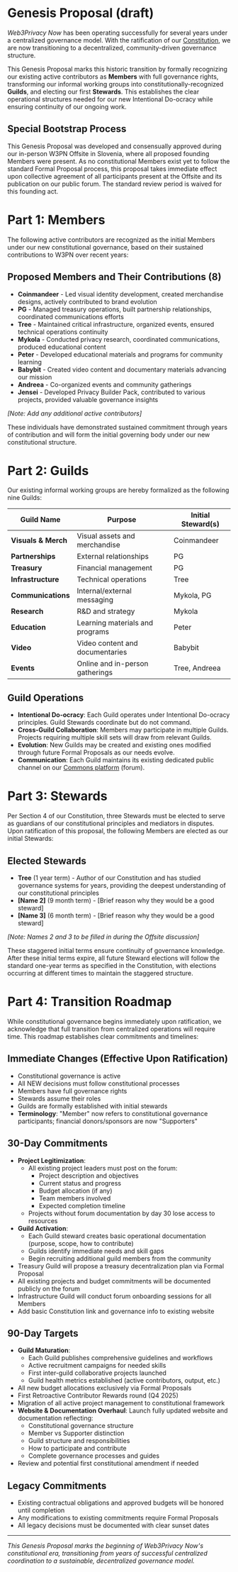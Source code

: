 # Genesis Proposal (draft)

*Web3Privacy Now* has been operating successfully for several years under a centralized governance model. With the ratification of our [Constitution](https://constitution.w3pn.org/), we are now transitioning to a decentralized, community-driven governance structure. 

This Genesis Proposal marks this historic transition by formally recognizing our existing active contributors as **Members** with full governance rights, transforming our informal working groups into constitutionally-recognized **Guilds**, and electing our first **Stewards**. This establishes the clear operational structures needed for our new Intentional Do-ocracy while ensuring continuity of our ongoing work.

## Special Bootstrap Process

This Genesis Proposal was developed and consensually approved during our in-person W3PN Offsite in Slovenia, where all proposed founding Members were present. As no constitutional Members exist yet to follow the standard Formal Proposal process, this proposal takes immediate effect upon collective agreement of all participants present at the Offsite and its publication on our public forum. The standard review period is waived for this founding act.

# Part 1: Members

The following active contributors are recognized as the initial Members under our new constitutional governance, based on their sustained contributions to W3PN over recent years:

## Proposed Members and Their Contributions (8)

- **Coinmandeer** - Led visual identity development, created merchandise designs, actively contributed to brand evolution
- **PG** - Managed treasury operations, built partnership relationships, coordinated communications efforts
- **Tree** - Maintained critical infrastructure, organized events, ensured technical operations continuity
- **Mykola** - Conducted privacy research, coordinated communications, produced educational content
- **Peter** - Developed educational materials and programs for community learning
- **Babybit** - Created video content and documentary materials advancing our mission
- **Andreea** - Co-organized events and community gatherings
- **Jensei** - Developed Privacy Builder Pack, contributed to various projects, provided valuable governance insights

*[Note: Add any additional active contributors]*

These individuals have demonstrated sustained commitment through years of contribution and will form the initial governing body under our new constitutional structure.

# Part 2: Guilds

Our existing informal working groups are hereby formalized as the following nine Guilds:

| Guild Name | Purpose | Initial Steward(s) |
| --- | --- | --- |
| **Visuals & Merch** | Visual assets and merchandise | Coinmandeer |
| **Partnerships** | External relationships | PG |
| **Treasury** | Financial management | PG |
| **Infrastructure** | Technical operations | Tree |
| **Communications** | Internal/external messaging | Mykola, PG |
| **Research** | R&D and strategy | Mykola |
| **Education** | Learning materials and programs | Peter |
| **Video** | Video content and documentaries | Babybit |
| **Events** | Online and in-person gatherings | Tree, Andreea |

## Guild Operations

- **Intentional Do-ocracy**: Each Guild operates under Intentional Do-ocracy principles. Guild Stewards coordinate but do not command.
- **Cross-Guild Collaboration**: Members may participate in multiple Guilds. Projects requiring multiple skill sets will draw from relevant Guilds.
- **Evolution**: New Guilds may be created and existing ones modified through future Formal Proposals as our needs evolve.
- **Communication**: Each Guild maintains its existing dedicated public channel on our [Commons platform](https://commons.w3pn.org/) (forum).

# Part 3: Stewards

Per Section 4 of our Constitution, three Stewards must be elected to serve as guardians of our constitutional principles and mediators in disputes. Upon ratification of this proposal, the following Members are elected as our initial Stewards:

## Elected Stewards

- **Tree** (1 year term) - Author of our Constitution and has studied governance systems for years, providing the deepest understanding of our constitutional principles
- **[Name 2]** (9 month term) - [Brief reason why they would be a good steward]  
- **[Name 3]** (6 month term) - [Brief reason why they would be a good steward]

*[Note: Names 2 and 3 to be filled in during the Offsite discussion]*

These staggered initial terms ensure continuity of governance knowledge. After these initial terms expire, all future Steward elections will follow the standard one-year terms as specified in the Constitution, with elections occurring at different times to maintain the staggered structure.

# Part 4: Transition Roadmap

While constitutional governance begins immediately upon ratification, we acknowledge that full transition from centralized operations will require time. This roadmap establishes clear commitments and timelines:

## Immediate Changes (Effective Upon Ratification)
- Constitutional governance is active
- All NEW decisions must follow constitutional processes
- Members have full governance rights
- Stewards assume their roles
- Guilds are formally established with initial stewards
- **Terminology**: "Member" now refers to constitutional governance participants; financial donors/sponsors are now "Supporters"

## 30-Day Commitments
- **Project Legitimization**:
  - All existing project leaders must post on the forum:
    - Project description and objectives
    - Current status and progress
    - Budget allocation (if any)
    - Team members involved
    - Expected completion timeline
  - Projects without forum documentation by day 30 lose access to resources
- **Guild Activation**:
  - Each Guild steward creates basic operational documentation (purpose, scope, how to contribute)
  - Guilds identify immediate needs and skill gaps
  - Begin recruiting additional guild members from the community
- Treasury Guild will propose a treasury decentralization plan via Formal Proposal
- All existing projects and budget commitments will be documented publicly on the forum
- Infrastructure Guild will conduct forum onboarding sessions for all Members
- Add basic Constitution link and governance info to existing website

## 90-Day Targets
- **Guild Maturation**:
  - Each Guild publishes comprehensive guidelines and workflows
  - Active recruitment campaigns for needed skills
  - First inter-guild collaborative projects launched
  - Guild health metrics established (active contributors, output, etc.)
- All new budget allocations exclusively via Formal Proposals
- First Retroactive Contributor Rewards round (Q4 2025)
- Migration of all active project management to constitutional framework
- **Website & Documentation Overhaul**: Launch fully updated website and documentation reflecting:
  - Constitutional governance structure
  - Member vs Supporter distinction
  - Guild structure and responsibilities
  - How to participate and contribute
  - Complete governance processes and guides
- Review and potential first constitutional amendment if needed

## Legacy Commitments
- Existing contractual obligations and approved budgets will be honored until completion
- Any modifications to existing commitments require Formal Proposals
- All legacy decisions must be documented with clear sunset dates

---

*This Genesis Proposal marks the beginning of Web3Privacy Now's constitutional era, transitioning from years of successful centralized coordination to a sustainable, decentralized governance model.*
